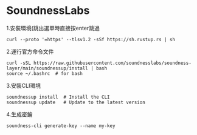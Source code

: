 # SoundnessLabs

1.安裝環境(跳出選單時直接按enter跳過

```
curl --proto '=https' --tlsv1.2 -sSf https://sh.rustup.rs | sh
```

2.運行官方命令文件

```
curl -sSL https://raw.githubusercontent.com/soundnesslabs/soundness-layer/main/soundnessup/install | bash
source ~/.bashrc  # for bash
```

3.安裝CLI環境

```
soundnessup install  # Install the CLI
soundnessup update   # Update to the latest version
```

4.生成密鑰

```
soundness-cli generate-key --name my-key
```
